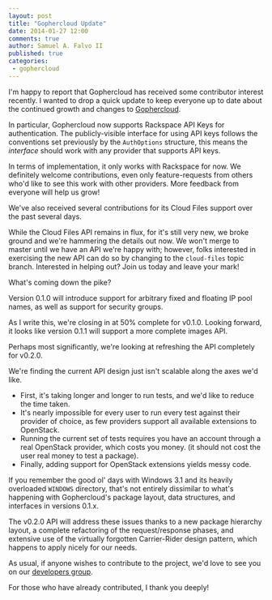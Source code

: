 ```yaml
---
layout: post
title: "Gophercloud Update"
date: 2014-01-27 12:00
comments: true
author: Samuel A. Falvo II
published: true
categories:
 - gophercloud
---
```


I'm happy to report that Gophercloud has received some contributor interest
recently. I wanted to drop a quick update to keep everyone up to date about
the continued growth and changes to [Gophercloud](http://gophercloud.io/).

<!--more-->

In particular, Gophercloud now supports Rackspace API Keys for authentication.
The publicly-visible interface for using API keys follows the conventions set
previously by the `AuthOptions` structure, this means the *interface* should
work with any provider that supports API keys.

In terms of implementation, it only works with Rackspace for now. We definitely
welcome contributions, even only feature-requests from others who'd like to
see this work with other providers. More feedback from everyone will help us
grow!

We've also received several contributions for its Cloud Files support over the
past several days.

While the Cloud Files API remains in flux, for it's still very new, we broke
ground and we're hammering the details out now. We won't merge to master
until we have an API we're happy with; however, folks interested in exercising
the new API can do so by changing to the `cloud-files` topic branch.
Interested in helping out?  Join us today and leave your mark!

What's coming down the pike?

Version 0.1.0 will introduce support for arbitrary fixed and floating IP
pool names, as well as support for security groups.

As I write this, we're closing in at 50% complete for v0.1.0.
Looking forward, it looks like version 0.1.1 will support a more complete images API.

Perhaps most significantly, we're looking at refreshing the API completely for
v0.2.0.

We're finding the current API design just isn't scalable along the axes we'd
like.

* First, it's taking longer and longer to run tests, and we'd like to reduce the time taken.
* It's nearly impossible for every user to run every test against their provider of choice,
as few providers support all available extensions to OpenStack.
* Running the current set of tests requires you have an account through a real
OpenStack provider, which costs you money. (it should not cost the user real money to test a package).
* Finally, adding support for OpenStack extensions yields messy code.

If you remember the good ol' days with Windows 3.1 and its heavily overloaded
`WINDOWS` directory, that's not entirely dissimilar to what's happening with
Gophercloud's package layout, data structures, and interfaces in versions 0.1.x.

The v0.2.0 API will address these issues thanks to a new package hierarchy layout,
a complete refactoring of the request/response phases, and extensive use of
the virtually forgotten Carrier-Rider design pattern, which happens to apply
nicely for our needs.

As usual, if anyone wishes to contribute to the project, we'd love to see you
on our [developers group](https://groups.google.com/forum/#!forum/gophercloud-dev).

For those who have already contributed, I thank you deeply!

